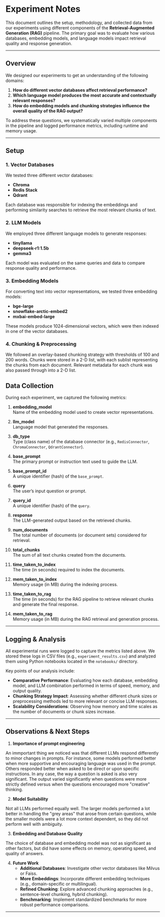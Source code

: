 # Experiment Notes

This document outlines the setup, methodology, and collected data from our experiments using different components of the **Retrieval-Augmented Generation (RAG)** pipeline. The primary goal was to evaluate how various databases, embedding models, and language models impact retrieval quality and response generation.

---

## Overview

We designed our experiments to get an understanding of the following domains:

1. **How do different vector databases affect retrieval performance?**  
2. **Which language model produces the most accurate and contextually relevant responses?**  
3. **How do embedding models and chunking strategies influence the overall quality of the RAG output?**

To address these questions, we systematically varied multiple components in the pipeline and logged performance metrics, including runtime and memory usage.

---

## Setup

### 1. Vector Databases

We tested three different vector databases:

- **Chroma**  
- **Redis Stack**  
- **Qdrant**

Each database was responsible for indexing the embeddings and performing similarity searches to retrieve the most relevant chunks of text.

### 2. LLM Models

We employed three different language models to generate responses:

- **tinyllama**  
- **deepseek-r1:1.5b**  
- **gemma3**

Each model was evaluated on the same queries and data to compare response quality and performance.

### 3. Embedding Models

For converting text into vector representations, we tested three embedding models:

- **bge-large**  
- **snowflake-arctic-embed2**  
- **mxbai-embed-large**

These models produce 1024-dimensional vectors, which were then indexed in one of the vector databases.

### 4. Chunking & Preprocessing

We followed an overlay-based chunking strategy with thresholds of 100 and 200 words. Chunks were stored in a 2-D list, with each sublist representing the chunks from each document. Relevant metadata for each chunk was also passed through into a 2-D list.

## Data Collection

During each experiment, we captured the following metrics:

1. **embedding_model**  
   Name of the embedding model used to create vector representations.

2. **llm_model**  
   Language model that generated the responses.

3. **db_type**  
   Type (class name) of the database connector (e.g., `RedisConnector`, `ChromaConnector`, `QdrantConnector`).

4. **base_prompt**  
   The primary prompt or instruction text used to guide the LLM.

5. **base_prompt_id**  
   A unique identifier (hash) of the `base_prompt`.

6. **query**  
   The user’s input question or prompt.

7. **query_id**  
   A unique identifier (hash) of the `query`.

8. **response**  
   The LLM-generated output based on the retrieved chunks.

9. **num_documents**  
   The total number of documents (or document sets) considered for retrieval.

10. **total_chunks**  
    The sum of all text chunks created from the documents.

11. **time_taken_to_index**  
    The time (in seconds) required to index the documents.

12. **mem_taken_to_index**  
    Memory usage (in MB) during the indexing process.

13. **time_taken_to_rag**  
    The time (in seconds) for the RAG pipeline to retrieve relevant chunks and generate the final response.

14. **mem_taken_to_rag**  
    Memory usage (in MB) during the RAG retrieval and generation process.

---

## Logging & Analysis

All experimental runs were logged to capture the metrics listed above. We stored these logs in CSV files (e.g., `experiment_results.csv`) and analyzed them using Python notebooks located in the `notebooks/` directory.

Key points of our analysis include:

- **Comparative Performance**: Evaluating how each database, embedding model, and LLM combination performed in terms of speed, memory, and output quality.
- **Chunking Strategy Impact**: Assessing whether different chunk sizes or preprocessing methods led to more relevant or concise LLM responses.
- **Scalability Considerations**: Observing how memory and time scales as the number of documents or chunk sizes increase.

---

## Observations & Next Steps

1. **Importance of prompt engineering** 

An immportant thing we noticed was that different LLMs respond differently to minor changes in prompts. For instance, some models performed better when more supportive and encouraging language was used in the prompt. Others responded better when asked to be direct or upon specific instructions. In any case, the way a question is asked is also very significant. The output varied significantly when questions were more strictly defined versus when the questions encouraged more "creative" thinking.

2. **Model Suitability**

Not all LLMs performed equally well. The larger models performed a lot better in handling the "grey areas" that arose from certain questions, while the smaller models were a lot more context dependent, so they did not perform well with ambiguity.

3. **Embedding and Database Quality**

The choice of database and embedding model was not as significant as other factors, but did have some effects on memory, operating speed, and quality of answers.

4. **Future Work**  
   - **Additional Databases**: Investigate other vector databases like Milvus or Faiss.  
   - **More Embeddings**: Incorporate different embedding techniques (e.g., domain-specific or multilingual).  
   - **Refined Chunking**: Explore advanced chunking approaches (e.g., sentence-level chunking, hybrid chunking).  
   - **Benchmarking**: Implement standardized benchmarks for more robust performance comparisons.

---
